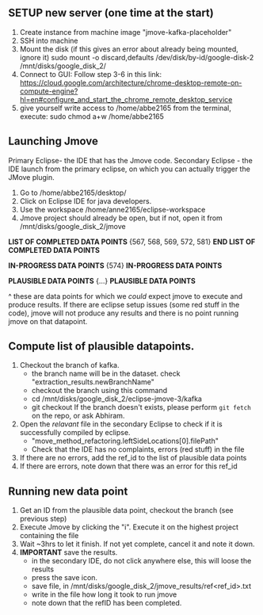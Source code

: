 ## SETUP new server (one time at the start)

1. Create instance from machine image "jmove-kafka-placeholder"
2. SSH into machine
3. Mount the disk (if this gives an error about already being mounted, ignore it)
	sudo mount -o discard,defaults /dev/disk/by-id/google-disk-2 /mnt/disks/google_disk_2/
4. Connect to GUI:
	Follow step 3-6 in this link: https://cloud.google.com/architecture/chrome-desktop-remote-on-compute-engine?hl=en#configure_and_start_the_chrome_remote_desktop_service
5. give yourself write access to /home/abbe2165
	from the terminal, execute:
	sudo chmod a+w /home/abbe2165 


## Launching Jmove

Primary Eclipse- the IDE that has the Jmove code.
Secondary Eclipse - the IDE launch from the primary eclipse, on which you can actually trigger the JMove plugin.


1. Go to /home/abbe2165/desktop/
2. Click on Eclipse IDE for java developers.
3. Use the workspace /home/anne2165/eclipse-workspace
4. Jmove project should already be open, but if not, open it from 
	/mnt/disks/google_disk_2/jmove



__LIST OF COMPLETED DATA POINTS__
{567, 568, 569, 572, 581}
__END LIST OF COMPLETED DATA POINTS__


__IN-PROGRESS DATA POINTS__
{574}
__IN-PROGRESS DATA POINTS__


__PLAUSIBLE DATA POINTS__
{...}
__PLAUSIBLE DATA POINTS__


^ these are data points for which we _could_ expect jmove to execute and produce results. If there are eclipse setup issues (some red stuff in the code), jmove will not produce any results and there is no point running jmove on that datapoint.

## Compute list of plausible datapoints.
1. Checkout the branch of kafka.	
	- the branch name will be in the dataset. check "extraction_results.newBranchName"
	- checkout the branch using this command
	- cd /mnt/disks/google_disk_2/eclipse-jmove-3/kafka
	- git checkout <branchName> 
		If the branch doesn't exists, please perform `git fetch` on the repo, or ask Abhiram.
2. Open the _relavant_ file in the secondary Eclipse to check if it is successfully compiled by eclipse.
	- "move_method_refactoring.leftSideLocations[0].filePath"
	- Check that the IDE has no complaints, errors (red stuff) in the file
3. If there are no errors, add the ref_id to the list of plausible data points
4. If there are errors, note down that there was an error for this ref_id


## Running new data point

1. Get an ID from the plausible data point, checkout the branch (see previous step)
2. Execute Jmove by clicking the "i". Execute it on the highest project containing the file
3. Wait ~3hrs to let it finish. If not yet complete, cancel it and note it down.
4. **IMPORTANT** save the results. 
	- in the secondary IDE, do not click anywhere else, this will loose the results
	- press the save icon.
	- save file, in /mnt/disks/google_disk_2/jmove_results/ref<ref_id>.txt
	- write in the file how long it took to run jmove
	- note down that the refID has been completed.

